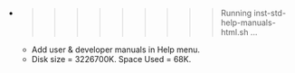 * >>>>>>>>> Running inst-std-help-manuals-html.sh ...
  * Add user & developer manuals in Help menu.
  * Disk size = 3226700K. Space Used = 68K.
